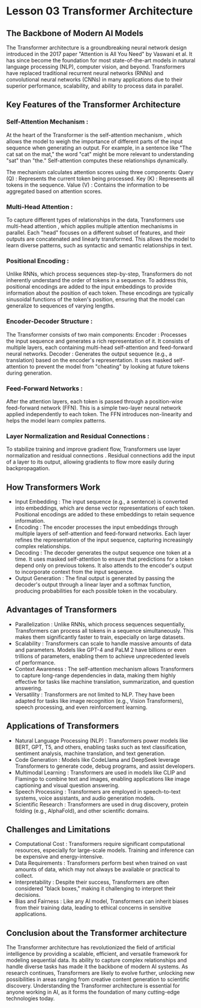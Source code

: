 # Lesson 03 Transformer Architecture
## The Backbone of Modern AI Models
The Transformer architecture is a groundbreaking neural network design introduced in the 2017 paper "Attention is All You Need" by Vaswani et al. It has since become the foundation for most state-of-the-art models in natural language processing (NLP), computer vision, and beyond. Transformers have replaced traditional recurrent neural networks (RNNs) and convolutional neural networks (CNNs) in many applications due to their superior performance, scalability, and ability to process data in parallel.

## Key Features of the Transformer Architecture
### Self-Attention Mechanism :
At the heart of the Transformer is the self-attention mechanism , which allows the model to weigh the importance of different parts of the input sequence when generating an output.
For example, in a sentence like "The cat sat on the mat," the word "cat" might be more relevant to understanding "sat" than "the." Self-attention computes these relationships dynamically.

The mechanism calculates attention scores using three components:
Query (Q) : Represents the current token being processed.
Key (K) : Represents all tokens in the sequence.
Value (V) : Contains the information to be aggregated based on attention scores.

### Multi-Head Attention :
To capture different types of relationships in the data, Transformers use multi-head attention , which applies multiple attention mechanisms in parallel. Each "head" focuses on a different subset of features, and their outputs are concatenated and linearly transformed.
This allows the model to learn diverse patterns, such as syntactic and semantic relationships in text.

### Positional Encoding :
Unlike RNNs, which process sequences step-by-step, Transformers do not inherently understand the order of tokens in a sequence. To address this, positional encodings are added to the input embeddings to provide information about the position of each token.
These encodings are typically sinusoidal functions of the token's position, ensuring that the model can generalize to sequences of varying lengths.

### Encoder-Decoder Structure :
The Transformer consists of two main components:
Encoder : Processes the input sequence and generates a rich representation of it. It consists of multiple layers, each containing multi-head self-attention and feed-forward neural networks.
Decoder : Generates the output sequence (e.g., a translation) based on the encoder's representation. It uses masked self-attention to prevent the model from "cheating" by looking at future tokens during generation.

### Feed-Forward Networks :
After the attention layers, each token is passed through a position-wise feed-forward network (FFN). This is a simple two-layer neural network applied independently to each token.
The FFN introduces non-linearity and helps the model learn complex patterns.

### Layer Normalization and Residual Connections :
To stabilize training and improve gradient flow, Transformers use layer normalization and residual connections . Residual connections add the input of a layer to its output, allowing gradients to flow more easily during backpropagation.


## How Transformers Work
- Input Embedding : The input sequence (e.g., a sentence) is converted into embeddings, which are dense vector representations of each token. Positional encodings are added to these embeddings to retain sequence information.
- Encoding : The encoder processes the input embeddings through multiple layers of self-attention and feed-forward networks. Each layer refines the representation of the input sequence, capturing increasingly complex relationships.
- Decoding : The decoder generates the output sequence one token at a time. It uses masked self-attention to ensure that predictions for a token depend only on previous tokens. It also attends to the encoder's output to incorporate context from the input sequence.
- Output Generation : The final output is generated by passing the decoder's output through a linear layer and a softmax function, producing probabilities for each possible token in the vocabulary.

## Advantages of Transformers
- Parallelization : Unlike RNNs, which process sequences sequentially, Transformers can process all tokens in a sequence simultaneously. This makes them significantly faster to train, especially on large datasets.
- Scalability : Transformers can scale to handle massive amounts of data and parameters. Models like GPT-4 and PaLM 2 have billions or even trillions of parameters, enabling them to achieve unprecedented levels of performance.
- Context Awareness : The self-attention mechanism allows Transformers to capture long-range dependencies in data, making them highly effective for tasks like machine translation, summarization, and question answering.
- Versatility : Transformers are not limited to NLP. They have been adapted for tasks like image recognition (e.g., Vision Transformers), speech processing, and even reinforcement learning.

## Applications of Transformers
- Natural Language Processing (NLP) : Transformers power models like BERT, GPT, T5, and others, enabling tasks such as text classification, sentiment analysis, machine translation, and text generation.
- Code Generation : Models like CodeLlama and DeepSeek leverage Transformers to generate code, debug programs, and assist developers.
- Multimodal Learning : Transformers are used in models like CLIP and Flamingo to combine text and images, enabling applications like image captioning and visual question answering.
- Speech Processing : Transformers are employed in speech-to-text systems, voice assistants, and audio generation models.
- Scientific Research : Transformers are used in drug discovery, protein folding (e.g., AlphaFold), and other scientific domains.

## Challenges and Limitations
- Computational Cost : Transformers require significant computational resources, especially for large-scale models. Training and inference can be expensive and energy-intensive.
- Data Requirements : Transformers perform best when trained on vast amounts of data, which may not always be available or practical to collect.
- Interpretability : Despite their success, Transformers are often considered "black boxes," making it challenging to interpret their decisions.
- Bias and Fairness : Like any AI model, Transformers can inherit biases from their training data, leading to ethical concerns in sensitive applications.

## Conclusion about the Transformer architecture
The Transformer architecture has revolutionized the field of artificial intelligence by providing a scalable, efficient, and versatile framework for modeling sequential data. Its ability to capture complex relationships and handle diverse tasks has made it the backbone of modern AI systems. As research continues, Transformers are likely to evolve further, unlocking new possibilities in areas ranging from creative content generation to scientific discovery. Understanding the Transformer architecture is essential for anyone working in AI, as it forms the foundation of many cutting-edge technologies today.
